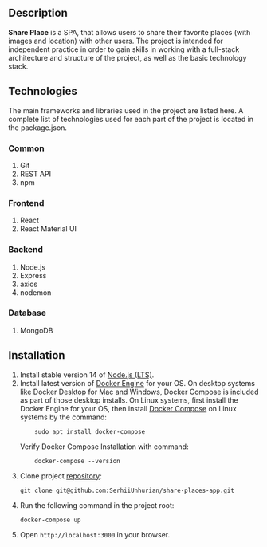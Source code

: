 ## Description
**Share Place** is a SPA, that allows users to share their favorite places (with images and location) with other users. The project is intended for independent practice in order to gain skills in working with a full-stack architecture and structure of the project, as well as the basic technology stack. 

## Technologies
The main frameworks and libraries used in the project are listed here. A complete list of technologies used for each part of the project is located in the package.json.

### Common
1. Git
2. REST API
3. npm

### Frontend
1. React
2. React Material UI

### Backend
1. Node.js
2. Express
3. axios
4. nodemon

### Database
1. MongoDB


## Installation
1. Install stable version 14 of [Node.js (LTS)](https://nodejs.org/en/).
2. Install latest version of [Docker Engine](https://www.docker.com/get-started) for your OS. 
On desktop systems like Docker Desktop for Mac and Windows, Docker Compose is included as part of those desktop installs.
On Linux systems, first install the Docker Engine for your OS, then install [Docker Compose](https://docs.docker.com/compose/install/) on Linux systems by the command:
    ```
        sudo apt install docker-compose
    ```
    Verify Docker Compose Installation with command:
    ```
        docker-compose --version
    ```
3. Clone project [repository](https://github.com/SerhiiUnhurian/share-places-app):
    ```
    git clone git@github.com:SerhiiUnhurian/share-places-app.git
    ``` 
4. Run the following command in the project root:
    ```
    docker-compose up
    ```
5. Open `http://localhost:3000` in your browser.